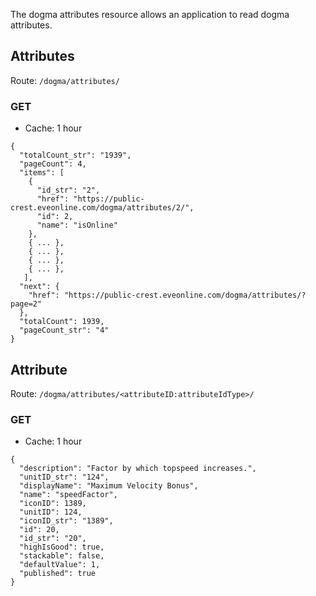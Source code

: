 The dogma attributes resource allows an application to read dogma attributes.

## Attributes
Route: ``/dogma/attributes/``

### GET
* Cache: 1 hour

```
{
  "totalCount_str": "1939",
  "pageCount": 4,
  "items": [
    {
      "id_str": "2",
      "href": "https://public-crest.eveonline.com/dogma/attributes/2/",
      "id": 2,
      "name": "isOnline"
    },
    { ... },
    { ... },
    { ... },
    { ... },
   ],
  "next": {
    "href": "https://public-crest.eveonline.com/dogma/attributes/?page=2"
  },
  "totalCount": 1939,
  "pageCount_str": "4"
}
```

## Attribute
Route: ``/dogma/attributes/<attributeID:attributeIdType>/``

### GET
* Cache: 1 hour

```
{
  "description": "Factor by which topspeed increases.",
  "unitID_str": "124",
  "displayName": "Maximum Velocity Bonus",
  "name": "speedFactor",
  "iconID": 1389,
  "unitID": 124,
  "iconID_str": "1389",
  "id": 20,
  "id_str": "20",
  "highIsGood": true,
  "stackable": false,
  "defaultValue": 1,
  "published": true
}
```